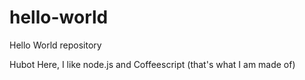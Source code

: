 # hello-world
Hello World repository

Hubot Here, I like node.js and Coffeescript (that's what I am made of)

